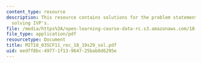 ```yaml
---
content_type: resource
description: This resource contains solutions for the problem statements related to
  solving IVP's.
file: /media/https%3A/open-learning-course-data-rc.s3.amazonaws.com/18-03sc-differential-equations-fall-2011/eedff8bc49771f13964725bab8d6295e_MIT18_03SCF11_rec_18_19s29_sol.pdf
file_type: application/pdf
resourcetype: Document
title: MIT18_03SCF11_rec_18_19s29_sol.pdf
uid: eedff8bc-4977-1f13-9647-25bab8d6295e
---
```

